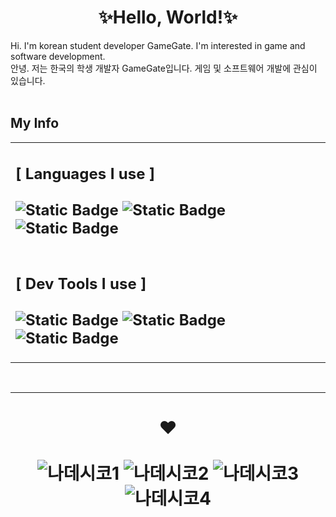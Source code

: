 <h1 align="center">✨Hello, World!✨</h1>
<t>Hi. I'm korean student developer GameGate. I'm interested in game and software development.<br>
안녕. 저는 한국의 학생 개발자 GameGate입니다. 게임 및 소프트웨어 개발에 관심이 있습니다.</t>
<br><br>
<h2>My Info</h2>
<table align="center">
  <tr>
    <td width="2000">
      <h2>[ Languages I use ]
        <br>
        <br>
        <img alt="Static Badge" src="https://img.shields.io/badge/C-blue?logo=c">
        <img alt="Static Badge" src="https://img.shields.io/badge/C%23-darkviolet?logo=csharp">
        <img alt="Static Badge" src="https://img.shields.io/badge/Python-gold?logo=python">
        <br>
      </h2>
    </td>
  </tr>
  <tr>
    <td width="2000">
      <h2>[ Dev Tools I use ]
        <br>
        <br>
        <img alt="Static Badge" src="https://img.shields.io/badge/Visual_Studio-%235C2D91?logo=visualstudio">
        <img alt="Static Badge" src="https://img.shields.io/badge/Visual_Studio_Code-%23007ACC?logo=visualstudio">
         <img alt="Static Badge" src="https://img.shields.io/badge/Unity-black?logo=unity">
        <br>
      </h2>
    </td>
  </tr>
</table>
<br><hr size="5">
<div align="center">
  <h1>❤️
    <br>
    <br>
    <img src="https://drive.google.com/uc?id=1O2wmo3gJs5DnR7E6qQd2i757efGedfnW" alt="나데시코1">
    <img src="https://drive.google.com/uc?id=1t-E6K8Vd9hl9S-GGlwrX8V2jngyUn_LA" alt="나데시코2">
    <img src="https://drive.google.com/uc?id=1jwPxOd9HV-DdU3glnh_VhBaLK3GWzMmc" alt="나데시코3">
    <img src="https://drive.google.com/uc?id=19qt9YHbyRQ93P36cHS48HkGGyh2N-VEw" alt="나데시코4">
   </h1>
</div>
